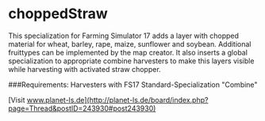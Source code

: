 choppedStraw
============
This specialization for Farming Simulator 17 adds a layer with chopped material for wheat, barley, rape, maize, sunflower and soybean.
Additional fruittypes can be implemented by the map creator.
It also inserts a global specialization to appropriate combine harvesters to make this layers visible while harvesting with activated straw chopper.

###Requirements:
Harvesters with FS17 Standard-Specialization "Combine"


[Visit www.planet-ls.de](http://planet-ls.de/board/index.php?page=Thread&postID=243930#post243930)
